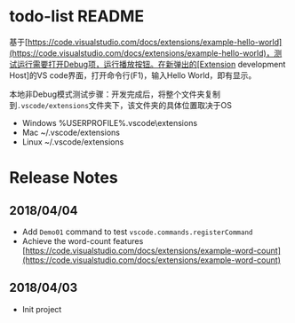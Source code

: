 # todo-list README

基于[https://code.visualstudio.com/docs/extensions/example-hello-world](https://code.visualstudio.com/docs/extensions/example-hello-world)，测试运行需要打开Debug项，运行播放按钮。在新弹出的[Extension development Host]的VS code界面，打开命令行(F1)，输入Hello World，即有显示。

本地非Debug模式测试步骤：开发完成后，将整个文件夹复制到`.vscode/extensions`文件夹下，该文件夹的具体位置取决于OS

* Windows %USERPROFILE%\.vscode\extensions
* Mac ~/.vscode/extensions
* Linux ~/.vscode/extensions

# Release Notes

## 2018/04/04

* Add `Demo01` command to test `vscode.commands.registerCommand`
* Achieve the word-count features [https://code.visualstudio.com/docs/extensions/example-word-count](https://code.visualstudio.com/docs/extensions/example-word-count)

## 2018/04/03

* Init project